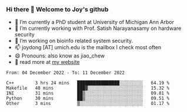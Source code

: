 ### Hi there 👋 Welcome to Joy's github

- 🔭 I’m currently a PhD student at University of Michigan Ann Arbor
- 🌱 I’m currently working with Prof. Satish Narayanasamy on hardware security
- 👯 I’m working on bioinfo related system security. 
- 📫 joydong [AT] umich.edu is the mailbox I check most often
- 😄 Pronouns: also know as jiao_chew
- 💬 read more at [my website](https://joydddd.github.io/)
<!--START_SECTION:waka-->

```text
From: 04 December 2022 - To: 11 December 2022

C++        3 hrs 24 mins   ████████████████░░░░░░░░░   64.19 %
Makefile   48 mins         ███▓░░░░░░░░░░░░░░░░░░░░░   15.32 %
INI        31 mins         ██▒░░░░░░░░░░░░░░░░░░░░░░   09.81 %
Python     30 mins         ██▒░░░░░░░░░░░░░░░░░░░░░░   09.51 %
Other      3 mins          ▒░░░░░░░░░░░░░░░░░░░░░░░░   01.17 %
```

<!--END_SECTION:waka-->
